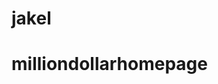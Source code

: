 # jakel
# milliondollarhomepage
<script type="text/javascript" src="//counter.websiteout.net/js/2/0/0/0"></script>
